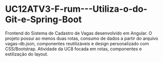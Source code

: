 # UC12ATV3-F-rum---Utiliza-o-do-Git-e-Spring-Boot
Frontend do Sistema de Cadastro de Vagas desenvolvido em Angular. O projeto possui ao menos duas rotas, consumo de dados a partir do arquivo vagas-db.json, componentes reutilizáveis e design personalizado com CSS/Bootstrap. Atividade da UC8 focada em rotas, componentes e estilização do layout.
